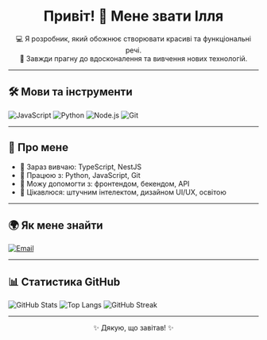 <h1 align="center">Привіт! 👋 Мене звати Ілля</h1>
<p align="center">
  💻 Я розробник, який обожнює створювати красиві та функціональні речі.<br>
  🚀 Завжди прагну до вдосконалення та вивчення нових технологій.
</p>

---

## 🛠️ Мови та інструменти

![JavaScript](https://img.shields.io/badge/-JavaScript-black?style=flat-square&logo=javascript)
![Python](https://img.shields.io/badge/-Python-3776AB?style=flat-square&logo=python)
![Node.js](https://img.shields.io/badge/-Node.js-339933?style=flat-square&logo=node.js)
![Git](https://img.shields.io/badge/-Git-F05032?style=flat-square&logo=git)

---

## 🧠 Про мене

- 🌱 Зараз вивчаю: TypeScript, NestJS
- 🔧 Працюю з: Python, JavaScript, Git
- 💬 Можу допомогти з: фронтендом, бекендом, API
- 🧩 Цікавлюся: штучним інтелектом, дизайном UI/UX, освітою

---

## 🌍 Як мене знайти

[![Email](https://img.shields.io/badge/-Email-D14836?style=for-the-badge&logo=gmail&logoColor=white)](cer.pop.ty@gmail.com)

---

## 📊 Статистика GitHub

![GitHub Stats](https://github-readme-stats.vercel.app/api?username=CVEND1K&show_icons=true&theme=tokyonight)
![Top Langs](https://github-readme-stats.vercel.app/api/top-langs/?username=CVEND1K&layout=compact&theme=tokyonight)
![GitHub Streak](https://github-readme-streak-stats.herokuapp.com/?user=CVEND1K&theme=tokyonight)

---

<p align="center">✨ Дякую, що завітав! ✨</p>
